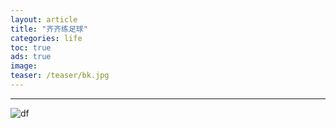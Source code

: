 ```yaml
---
layout: article
title: "齐齐练足球"
categories: life
toc: true
ads: true
image:
teaser: /teaser/bk.jpg
---
```


---



![df](https://github.com/storage201608/storage/blob/master/myhome2016/_posts/life/2016-10-16-20161016110105life.md/IMG_20161016_101400.jpg?raw=true)

